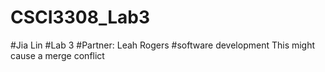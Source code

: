 # CSCI3308_Lab3
#Jia Lin
#Lab 3
#Partner: Leah Rogers 
#software development
This might cause a merge conflict
